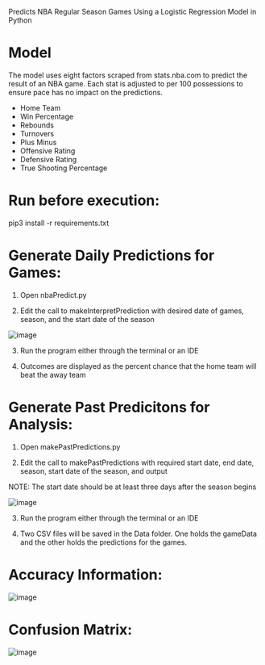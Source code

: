 Predicts NBA Regular Season Games Using a Logistic Regression Model in Python

# Model
The model uses eight factors scraped from stats.nba.com to predict the result of an NBA game. Each stat is adjusted to per 100 possessions to ensure pace has no impact on the predictions.

* Home Team
* Win Percentage
* Rebounds
* Turnovers
* Plus Minus
* Offensive Rating
* Defensive Rating
* True Shooting Percentage

# Run before execution:
pip3 install -r requirements.txt


# Generate Daily Predictions for Games:
1. Open nbaPredict.py

2. Edit the call to makeInterpretPrediction with desired date of games, season, and the start date of the season

![image](https://user-images.githubusercontent.com/29597130/184464636-70bce8c4-d107-40eb-b081-eec9cc4c860b.png)

3. Run the program either through the terminal or an IDE

4. Outcomes are displayed as the percent chance that the home team will beat the away team

# Generate Past Predicitons for Analysis:
1. Open makePastPredictions.py

2. Edit the call to makePastPredictions with required start date, end date, season, start date of the season, and output

NOTE: The start date should be at least three days after the season begins

![image](https://user-images.githubusercontent.com/29597130/184464663-6ac00692-cb37-4994-a5ed-8b1eb2d66066.png)

3. Run the program either through the terminal or an IDE

4. Two CSV files will be saved in the Data folder. One holds the gameData and the other holds the predictions for the games.

# Accuracy Information:

![image](https://user-images.githubusercontent.com/29597130/184464677-ba033da8-71c6-4feb-a1b4-287cd6c5f74c.png)

# Confusion Matrix:

![image](https://user-images.githubusercontent.com/29597130/184464723-e93cf21a-278a-40fa-84cc-3a763c5c8ee9.png)

